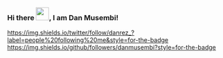 ### Hi there <img src="https://raw.githubusercontent.com/MartinHeinz/MartinHeinz/master/wave.gif" width="30px">, I am Dan Musembi!
https://img.shields.io/twitter/follow/danrez_?label=people%20following%20me&style=for-the-badge
https://img.shields.io/github/followers/danmusembi?style=for-the-badge

<!--
**danmusembi/danmusembi** is a ✨ _special_ ✨ repository because its `README.md` (this file) appears on your GitHub profile.

Here are some ideas to get you started:

- 🔭 I’m currently working on ...
- 🌱 I’m currently learning ...
- 👯 I’m looking to collaborate on ...
- 🤔 I’m looking for help with ...
- 💬 Ask me about ...
- 📫 How to reach me: ...
- 😄 Pronouns: ...
- ⚡ Fun fact: ...
-->
